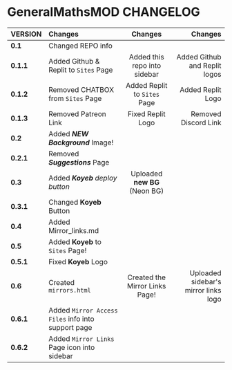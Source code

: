 # GeneralMathsMOD CHANGELOG

| **VERSION**        | **Changes**                                        | **Changes**                     | **Changes**                          |
|:-------------------|:---------------------------------------------------|:-------------------------------:|-------------------------------------:|
| **0.1**            | Changed REPO info                                  |                                 |                                      |
| **0.1.1**          | Added Github & Replit to `Sites` Page              | Added this repo into sidebar    | Added Github and Replit logos        |
| **0.1.2**          | Removed CHATBOX from `Sites` Page                  | Added Replit to `Sites` Page    | Added Replit Logo                    |
| **0.1.3**          | Removed Patreon Link                               | Fixed Replit Logo               | Removed Discord Link                 |
| **0.2**            | Added ***NEW Background*** Image!                  |                                 |                                      |
| **0.2.1**          | Removed ***Suggestions*** Page                     |                                 |                                      |
| **0.3**            | Added ***Koyeb** deploy button*                    | Uploaded **new BG** (Neon BG)   |                                      |
| **0.3.1**          | Changed **Koyeb** Button                           |                                 |                                      | 
| **0.4**            | Added Mirror_links.md                              |                                 |                                      |
| **0.5**            | Added **Koyeb** to `Sites` Page!                   |                                 |                                      |
| **0.5.1**          | Fixed **Koyeb** Logo                               |                                 |                                      |
| **0.6**            | Created `mirrors.html`                             | Created the Mirror Links Page!  | Uploaded sidebar's mirror links logo |
| **0.6.1**          | Added `Mirror Access Files` info into support page |                                 |                                      |
| **0.6.2**          | Added `Mirror Links` Page icon into sidebar        |                                 |                                      |
